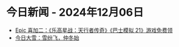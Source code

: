 # 今日新闻 - 2024年12月06日
- [Epic 喜加二：《乐高星战：天行者传奇》《巴士模拟 21》游戏免费领](https://www.ithome.com/0/815/681.htm)
- [今日大雪：雪纷飞，仲冬始](https://www.ithome.com/0/815/680.htm)
